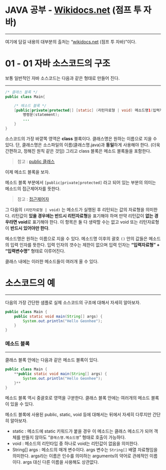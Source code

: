 # JAVA 공부 - [Wikidocs.net](http://Wikidocs.net) (점프 투 자바)

------

여기에 담길 내용의 대부분의 출처는 “[wikidocs.net](http://wikidocs.net) (점프 투 자바)”이다.

# **01 - 01 자바 소스코드의 구조**

보통 일반적인 자바 소스코드는 다음과 같은 형태로 만들어 진다.

------

```java
/* 클래스 블록 */
public class Main{

	/* 메소드 블록 */
	[public|private|protected|] [static] (리턴자료형 | void) 메소드명1(입력자료형 입력변수,...){
		명령문(statement);
		...
	}
}
```

소스코드의 가장 바깥쪽 영역은 **class** 블록이다. 클래스명은 원하는 이름으로 지을 수 있다. 단, 클래스명은 소스파일의 이름(클래스명.java)과 **동일**하게 사용해야 한다. (더욱 간편하고, 정해진 원칙 같은 것임) 그리고 class 블록은 메소드 블록들을 포함한다.

> 참고 : [public 클래스](http://wikidocs.net/262)

이제 메소드 블록을 보자.

메소드 블록 부분에서 `[public|private|protected]` 라고 되어 있는 부분의 의미는 메소드의 접근제어자를 뜻한다.

> 참고 : [접근제어자](http://wikidocs.net/232)

그 다음의 `(리턴자료형 | void)` 는 메소드가 실행된 후 리턴되는 값의 자료형을 의미한다. 리턴값이 **있을 경우에는 반드시 리턴자료형**을 표기해야 하며 만약 리턴값이 **없는 경우라면 void**로 표기해야 한다. 이 항목은 둘 다 생략할 수는 없고 void 또는 리턴자료형이 **반드시 있어야만 한다**.

메소드명은 원하는 이름으로 지을 수 있다. 메소드명 이후의 괄호 `()` 안의 값들은 메소드의 입력 인자를 뜻한다. 입력 인자의 갯수는 제한이 없으며 입력 인자는 **“입력자료형” + “입력변수명”** 형태로 이루어진다.

클래스 내에는 이러한 메소드들이 여러개 올 수 있다.

# 소스코드의 예

------

다음의 가장 간단한 샘플로 실제 소스코드의 구조에 대해서 자세히 알아보자.

```java
public class Main {
	public static void main(String[] args) {
		System.out.println("Hello Geonhee");
	}
}
```

### 메소드 블록

------

클래스 블록 안에는 다음과 같은 메소드 블록이 있다.

```java
public class Main {
	**public static void main(String[] args) {
		System.out.println("Hello Geonhee");
	}**
}
```

메소드 블록 역시 중괄호로 영역을 구분한다. 클래스 블록 안에는 여러개의 메소드 블록이 있을 수 있다.

메소드 블록에 사용된 public, static, void 등에 대해서는 뒤에서 자세히 다루지만 간단히 알아보자.

- static  : 메소드에 static 키워드가 붙을 경우 이 메소드는 클래스 메소드가 되어 객체를 만들지 않아도 “`클래스명.메소드명`” 형태로 호출이 가능하다.
- void : 메소드의 리턴타입 중 하나로 void는 리턴값이 없음을 의미한다.
- String[] args : 메소드의 매개 변수이다. args 변수는 `String[]` 배열 자료형임을 의미한다. args라는 이름은 인수를 의미하는 arguments의 약어로 관례적인 이름이다. args 대신 다른 이름을 사용해도 상관없다.